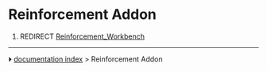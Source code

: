 # Reinforcement Addon
1.  REDIRECT [Reinforcement_Workbench](Reinforcement_Workbench.md)



---
⏵ [documentation index](../README.md) > Reinforcement Addon

